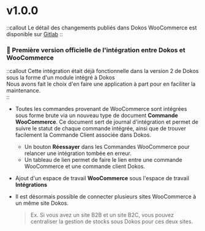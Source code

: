 # v1.0.0

::callout
Le détail des changements publiés dans Dokos WooCommerce est disponible sur [Gitlab](https://gitlab.com/dokos/dokos-woocommerce/-/releases/v1.0.0)
::

### :tada: Première version officielle de l'intégration entre Dokos et WooCommerce

::callout
Cette intégration était déjà fonctionnelle dans la version 2 de Dokos sous la forme d'un module intégré à Dokos  
Nous avons fait le choix d'en faire une application à part pour en faciliter la maintenance.  
::

- Toutes les commandes provenant de WooCommerce sont intégrées sous forme brute via un nouveau type de document **Commande WooCommerce**.
  Ce document sert de journal d'intégration et permet de suivre le statut de chaque commande intégrée, ainsi que de trouver facilement la Commande Client associée dans Dokos.  
  - Un bouton **Réessayer** dans les Commandes WooCommerce pour relancer une intégration tombée en erreur.  
  - Un tableau de lien permet de faire le lien entre une commande WooCommerce et une commande client Dokos.  

- Ajout d'un espace de travail **WooCommerce** sous l'espace de travail **Intégrations**

- Il est désormais possible de connecter plusieurs sites WooCommerce à un même site Dokos.  
  > Ex. Si vous avez un site B2B et un site B2C, vous pouvez centraliser la gestion de stocks sous Dokos pour ces deux sites.  
